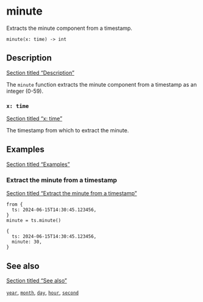 # minute

Extracts the minute component from a timestamp.

```tql
minute(x: time) -> int
```

## Description

[Section titled “Description”](#description)

The `minute` function extracts the minute component from a timestamp as an integer (0-59).

### `x: time`

[Section titled “x: time”](#x-time)

The timestamp from which to extract the minute.

## Examples

[Section titled “Examples”](#examples)

### Extract the minute from a timestamp

[Section titled “Extract the minute from a timestamp”](#extract-the-minute-from-a-timestamp)

```tql
from {
  ts: 2024-06-15T14:30:45.123456,
}
minute = ts.minute()
```

```tql
{
  ts: 2024-06-15T14:30:45.123456,
  minute: 30,
}
```

## See also

[Section titled “See also”](#see-also)

[`year`](/reference/functions/year), [`month`](/reference/functions/month), [`day`](/reference/functions/day), [`hour`](/reference/functions/hour), [`second`](/reference/functions/second)